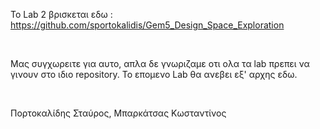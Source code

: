 Το Lab 2 βρισκεται εδω : https://github.com/sportokalidis/Gem5_Design_Space_Exploration 

<br/>

Μας συγχωρειτε για αυτο, απλα δε γνωριζαμε οτι ολα τα lab πρεπει να γινουν στο ιδιο repository. Το επομενο Lab θα ανεβει εξ' αρχης εδω.

<br/>

Πορτοκαλίδης Σταύρος, Μπαρκάτσας Κωσταντίνος
